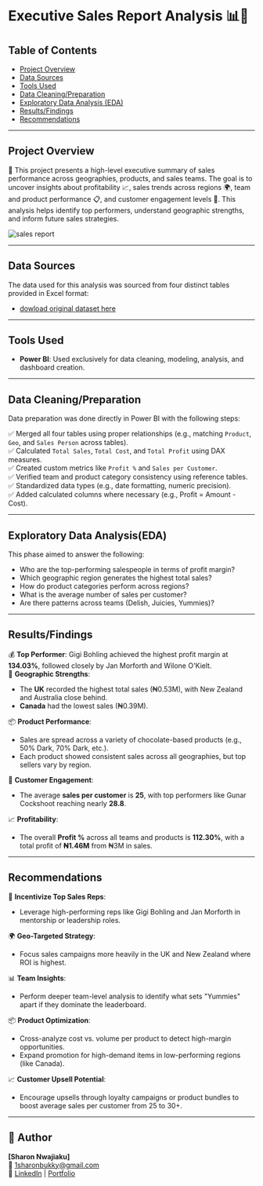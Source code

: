# Executive Sales Report Analysis 📊💼

## Table of Contents
- [Project Overview](#project-overview)
- [Data Sources](#data-sources)
- [Tools Used](#tools-used)
- [Data Cleaning/Preparation](#data-cleaningpreparation)
- [Exploratory Data Analysis (EDA)](#exploratory-data-analysiseda)
- [Results/Findings](#resultsfindings)
- [Recommendations](#recommendations)


---

## Project Overview  
💼 This project presents a high-level executive summary of sales performance across geographies, products, and sales teams. The goal is to uncover insights about profitability 📈, sales trends across regions 🌍, team and product performance 📋, and customer engagement levels 👥. This analysis helps identify top performers, understand geographic strengths, and inform future sales strategies.

![sales report](https://github.com/user-attachments/assets/e85a2188-855f-44f3-a616-20d82eece0cd)


---

## Data Sources  
The data used for this analysis was sourced from four distinct tables provided in Excel format:
- [dowload original dataset here](https://github.com/user-attachments/files/20646383/Power.BI-Sales-analysis-.xlsx)


---

## Tools Used  
- **Power BI**: Used exclusively for data cleaning, modeling, analysis, and dashboard creation.  

---

## Data Cleaning/Preparation  
Data preparation was done directly in Power BI with the following steps:

✅ Merged all four tables using proper relationships (e.g., matching `Product`, `Geo`, and `Sales Person` across tables).  
✅ Calculated `Total Sales`, `Total Cost`, and `Total Profit` using DAX measures.  
✅ Created custom metrics like `Profit %` and `Sales per Customer`.  
✅ Verified team and product category consistency using reference tables.  
✅ Standardized data types (e.g., date formatting, numeric precision).  
✅ Added calculated columns where necessary (e.g., Profit = Amount - Cost).

---

## Exploratory Data Analysis(EDA)  
This phase aimed to answer the following:

- Who are the top-performing salespeople in terms of profit margin?  
- Which geographic region generates the highest total sales?  
- How do product categories perform across regions?  
- What is the average number of sales per customer?  
- Are there patterns across teams (Delish, Juicies, Yummies)?  

---

## Results/Findings  
💰 **Top Performer**: Gigi Bohling achieved the highest profit margin at **134.03%**, followed closely by Jan Morforth and Wilone O'Kielt.  
📍 **Geographic Strengths**:  
  - The **UK** recorded the highest total sales (₦0.53M), with New Zealand and Australia close behind.  
  - **Canada** had the lowest sales (₦0.39M).  

📦 **Product Performance**:  
  - Sales are spread across a variety of chocolate-based products (e.g., 50% Dark, 70% Dark, etc.).  
  - Each product showed consistent sales across all geographies, but top sellers vary by region.  

👥 **Customer Engagement**:  
  - The average **sales per customer** is **25**, with top performers like Gunar Cockshoot reaching nearly **28.8**.  

📈 **Profitability**:  
  - The overall **Profit %** across all teams and products is **112.30%**, with a total profit of **₦1.46M** from ₦3M in sales.

---

## Recommendations  
🏅 **Incentivize Top Sales Reps**:  
  - Leverage high-performing reps like Gigi Bohling and Jan Morforth in mentorship or leadership roles.  

🌍 **Geo-Targeted Strategy**:  
  - Focus sales campaigns more heavily in the UK and New Zealand where ROI is highest.  

📊 **Team Insights**:  
  - Perform deeper team-level analysis to identify what sets "Yummies" apart if they dominate the leaderboard.  

📦 **Product Optimization**:  
  - Cross-analyze cost vs. volume per product to detect high-margin opportunities.  
  - Expand promotion for high-demand items in low-performing regions (like Canada).  

📈 **Customer Upsell Potential**:  
  - Encourage upsells through loyalty campaigns or product bundles to boost average sales per customer from 25 to 30+.  

---

## 👤 Author

**[Sharon Nwajiaku]**  
📧 1sharonbukky@gmail.com  
🔗 [LinkedIn](https://www.linkedin.com/in/sharon-nwajiaku-2a22022b8?utm_source=share&utm_campaign=share_via&utm_content=profile&utm_medium=android_app) | [Portfolio](https://sharon-analytics.github.io/)

